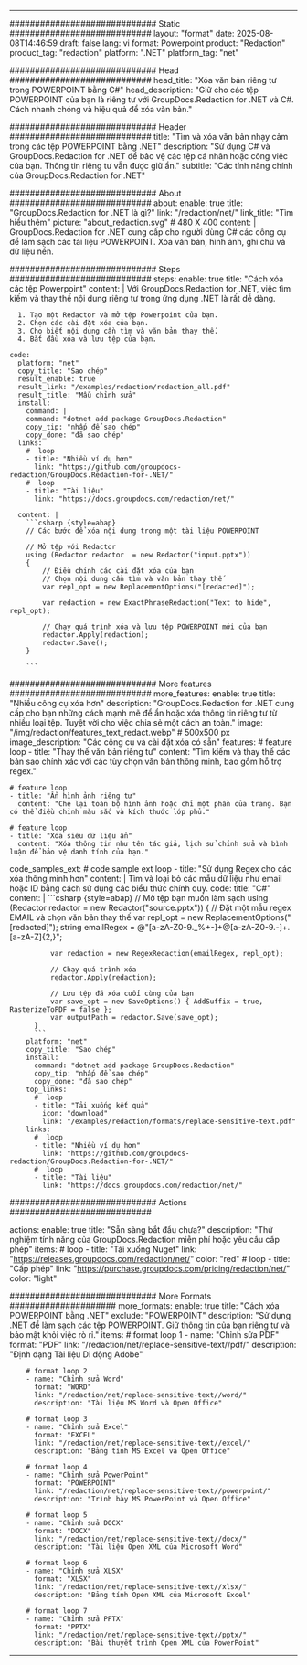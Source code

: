 
---
############################# Static ############################
layout: "format"
date:  2025-08-08T14:46:59
draft: false
lang: vi
format: Powerpoint
product: "Redaction"
product_tag: "redaction"
platform: ".NET"
platform_tag: "net"

############################# Head ############################
head_title: "Xóa văn bản riêng tư trong POWERPOINT bằng C#"
head_description: "Giữ cho các tệp POWERPOINT của bạn là riêng tư với GroupDocs.Redaction for .NET và C#. Cách nhanh chóng và hiệu quả để xóa văn bản."

############################# Header ############################
title: "Tìm và xóa văn bản nhạy cảm trong các tệp POWERPOINT bằng .NET" 
description: "Sử dụng C# và GroupDocs.Redaction for .NET để bảo vệ các tệp cá nhân hoặc công việc của bạn. Thông tin riêng tư vẫn được giữ ẩn."
subtitle: "Các tính năng chính của GroupDocs.Redaction for .NET" 

############################# About ############################
about:
    enable: true
    title: "GroupDocs.Redaction for .NET là gì?"
    link: "/redaction/net/"
    link_title: "Tìm hiểu thêm"
    picture: "about_redaction.svg" # 480 X 400
    content: |
       GroupDocs.Redaction for .NET cung cấp cho người dùng C# các công cụ để làm sạch các tài liệu POWERPOINT. Xóa văn bản, hình ảnh, ghi chú và dữ liệu nền.

############################# Steps ############################
steps:
    enable: true
    title: "Cách xóa các tệp Powerpoint"
    content: |
      Với GroupDocs.Redaction for .NET, việc tìm kiếm và thay thế nội dung riêng tư trong ứng dụng .NET là rất dễ dàng.
      
      1. Tạo một Redactor và mở tệp Powerpoint của bạn.
      2. Chọn các cài đặt xóa của bạn.
      3. Cho biết nội dung cần tìm và văn bản thay thế.
      4. Bắt đầu xóa và lưu tệp của bạn.
   
    code:
      platform: "net"
      copy_title: "Sao chép"
      result_enable: true
      result_link: "/examples/redaction/redaction_all.pdf"
      result_title: "Mẫu chỉnh sửa"
      install:
        command: |
        command: "dotnet add package GroupDocs.Redaction"
        copy_tip: "nhấp để sao chép"
        copy_done: "đã sao chép"
      links:
        #  loop
        - title: "Nhiều ví dụ hơn"
          link: "https://github.com/groupdocs-redaction/GroupDocs.Redaction-for-.NET/"
        #  loop
        - title: "Tài liệu"
          link: "https://docs.groupdocs.com/redaction/net/"
          
      content: |
        ```csharp {style=abap}
        // Các bước để xóa nội dung trong một tài liệu POWERPOINT

        // Mở tệp với Redactor
        using (Redactor redactor  = new Redactor("input.pptx"))
        {
            // Điều chỉnh các cài đặt xóa của bạn
            // Chọn nội dung cần tìm và văn bản thay thế
            var repl_opt = new ReplacementOptions("[redacted]");
            
            var redaction = new ExactPhraseRedaction("Text to hide", repl_opt);

            // Chạy quá trình xóa và lưu tệp POWERPOINT mới của bạn
            redactor.Apply(redaction);
            redactor.Save();
        }
        
        ```            


############################# More features ############################
more_features:
  enable: true
  title: "Nhiều công cụ xóa hơn"
  description: "GroupDocs.Redaction for .NET cung cấp cho bạn những cách mạnh mẽ để ẩn hoặc xóa thông tin riêng tư từ nhiều loại tệp. Tuyệt vời cho việc chia sẻ một cách an toàn."
  image: "/img/redaction/features_text_redact.webp" # 500x500 px
  image_description: "Các công cụ và cài đặt xóa có sẵn"
  features:
    # feature loop
    - title: "Thay thế văn bản riêng tư"
      content: "Tìm kiếm và thay thế các bản sao chính xác với các tùy chọn văn bản thông minh, bao gồm hỗ trợ regex."

    # feature loop
    - title: "Ẩn hình ảnh riêng tư"
      content: "Che lại toàn bộ hình ảnh hoặc chỉ một phần của trang. Bạn có thể điều chỉnh màu sắc và kích thước lớp phủ."

    # feature loop
    - title: "Xóa siêu dữ liệu ẩn"
      content: "Xóa thông tin như tên tác giả, lịch sử chỉnh sửa và bình luận để bảo vệ danh tính của bạn."
      
  code_samples_ext:
    # code sample ext loop
    - title: "Sử dụng Regex cho các xóa thông minh hơn"
      content: |
        Tìm và loại bỏ các mẫu dữ liệu như email hoặc ID bằng cách sử dụng các biểu thức chính quy.
      code:
        title: "C#"
        content: |
          ```csharp {style=abap}
          //  Mở tệp bạn muốn làm sạch
          using (Redactor redactor  = new Redactor("source.pptx"))
          {
              // Đặt một mẫu regex EMAIL và chọn văn bản thay thế
              var repl_opt = new ReplacementOptions("[redacted]");
              string emailRegex = @"[a-zA-Z0-9._%+-]+@[a-zA-Z0-9.-]+\.[a-zA-Z]{2,}";

              var redaction = new RegexRedaction(emailRegex, repl_opt);

              // Chạy quá trình xóa
              redactor.Apply(redaction);

              // Lưu tệp đã xóa cuối cùng của bạn
              var save_opt = new SaveOptions() { AddSuffix = true, RasterizeToPDF = false };
              var outputPath = redactor.Save(save_opt);
          }
          ```
        platform: "net"
        copy_title: "Sao chép"
        install:
          command: "dotnet add package GroupDocs.Redaction"
          copy_tip: "nhấp để sao chép"
          copy_done: "đã sao chép"
        top_links:
          #  loop
          - title: "Tải xuống kết quả"
            icon: "download"
            link: "/examples/redaction/formats/replace-sensitive-text.pdf"
        links:
          #  loop
          - title: "Nhiều ví dụ hơn"
            link: "https://github.com/groupdocs-redaction/GroupDocs.Redaction-for-.NET/"
          #  loop
          - title: "Tài liệu"
            link: "https://docs.groupdocs.com/redaction/net/"


############################# Actions ############################

actions:
  enable: true
  title: "Sẵn sàng bắt đầu chưa?"
  description: "Thử nghiệm tính năng của GroupDocs.Redaction miễn phí hoặc yêu cầu cấp phép"
  items:
    #  loop
    - title: "Tải xuống Nuget"
      link: "https://releases.groupdocs.com/redaction/net/"
      color: "red"
        #  loop
    - title: "Cấp phép"
      link: "https://purchase.groupdocs.com/pricing/redaction/net/"
      color: "light"


############################# More Formats #####################
more_formats:
    enable: true
    title: "Cách xóa POWERPOINT bằng .NET"
    exclude: "POWERPOINT"
    description: "Sử dụng .NET để làm sạch các tệp POWERPOINT. Giữ thông tin của bạn riêng tư và bảo mật khỏi việc rò rỉ."
    items: 
        # format loop 1
        - name: "Chỉnh sửa PDF"
          format: "PDF"
          link: "/redaction/net/replace-sensitive-text//pdf/"
          description: "Định dạng Tài liệu Di động Adobe"

        # format loop 2
        - name: "Chỉnh sửa Word"
          format: "WORD"
          link: "/redaction/net/replace-sensitive-text//word/"
          description: "Tài liệu MS Word và Open Office"
          
        # format loop 3
        - name: "Chỉnh sửa Excel"
          format: "EXCEL"
          link: "/redaction/net/replace-sensitive-text//excel/"
          description: "Bảng tính MS Excel và Open Office"

        # format loop 4
        - name: "Chỉnh sửa PowerPoint"
          format: "POWERPOINT"
          link: "/redaction/net/replace-sensitive-text//powerpoint/"
          description: "Trình bày MS PowerPoint và Open Office"

        # format loop 5
        - name: "Chỉnh sửa DOCX"
          format: "DOCX"
          link: "/redaction/net/replace-sensitive-text//docx/"
          description: "Tài liệu Open XML của Microsoft Word"
          
        # format loop 6
        - name: "Chỉnh sửa XLSX"
          format: "XLSX"
          link: "/redaction/net/replace-sensitive-text//xlsx/"
          description: "Bảng tính Open XML của Microsoft Excel"
          
        # format loop 7
        - name: "Chỉnh sửa PPTX"
          format: "PPTX"
          link: "/redaction/net/replace-sensitive-text//pptx/"
          description: "Bài thuyết trình Open XML của PowerPoint"


---